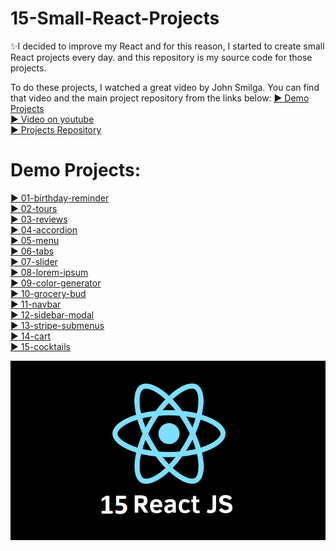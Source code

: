 # 15-Small-React-Projects

✨I decided to improve my React and for this reason, I started to create small React projects every day. and this repository is my source code for those projects.

To do these projects, I watched a great video by John Smilga. You can find that video and the main project repository from the links below:
[▶️ Demo Projects](https://react-projects.netlify.app/)<br/>
[▶️ Video on youtube](https://www.youtube.com/watch?v=a_7Z7C_JCyo)<br/>
[▶️ Projects Repository](https://github.com/john-smilga/react-projects)<br/>


# Demo Projects:
[▶️ 01-birthday-reminder](https://react-projects-1-birthday-reminder.netlify.app/)<br/>
[▶️ 02-tours](https://react-projects-2-tours.netlify.app/)<br/>
[▶️ 03-reviews](https://react-projects-3-reviews.netlify.app/)<br/>
[▶️ 04-accordion](https://react-projects-4-accordion.netlify.app/)<br/>
[▶️ 05-menu](https://react-projects-5-menu.netlify.app/)<br/>
[▶️ 06-tabs](https://react-projects-6-tabs.netlify.app/)<br/>
[▶️ 07-slider](https://react-projects-7-slider.netlify.app/)<br/>
[▶️ 08-lorem-ipsum](https://react-projects-8-lorem-ipsum-generator.netlify.app/)<br/>
[▶️ 09-color-generator](https://react-projects-9-color-generator.netlify.app/)<br/>
[▶️ 10-grocery-bud](https://react-projects-10-grocery-bud.netlify.app/)<br/>
[▶️ 11-navbar](https://react-projects-11-navbar.netlify.app/)<br/>
[▶️ 12-sidebar-modal](https://react-projects-12-sidebar-modal.netlify.app/)<br/>
[▶️ 13-stripe-submenus](https://react-projects-13-stripe-submenus.netlify.app/)<br/>
[▶️ 14-cart](https://react-projects-14-usereducer-cart.netlify.app/)<br/>
[▶️ 15-cocktails](https://react-projects-15-cocktails.netlify.app/)<br/>

![preview img](/preview.jpg)
